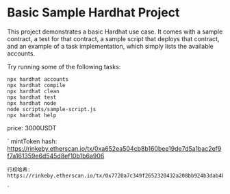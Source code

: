 # Basic Sample Hardhat Project

This project demonstrates a basic Hardhat use case. It comes with a sample contract, a test for that contract, a sample script that deploys that contract, and an example of a task implementation, which simply lists the available accounts.

Try running some of the following tasks:

```shell
npx hardhat accounts
npx hardhat compile
npx hardhat clean
npx hardhat test
npx hardhat node
node scripts/sample-script.js
npx hardhat help
```
price: 3000USDT

`
    mintToken hash: https://rinkeby.etherscan.io/tx/0xa652ea504cb8b160bee19de7d5a1bac2ef9f7a161359e6d545d8ef10b1b6a906

    行权哈希: https://rinkeby.etherscan.io/tx/0x7720a7c349f2652320432a208bb924b3dab4be7c2578ad0ece7b94ea6bcc7b04
`

